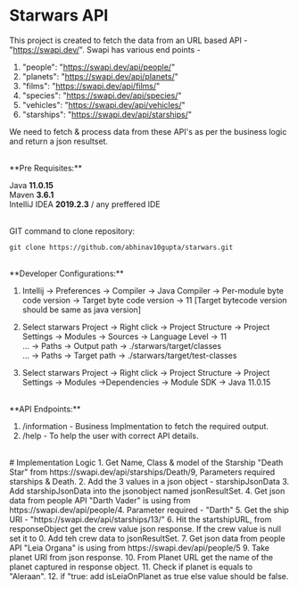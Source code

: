 # Starwars API

This project is created to fetch the data from an URL based API - "https://swapi.dev/". 
Swapi has various end points - 

  1.  "people":    "https://swapi.dev/api/people/" 
  2.  "planets":   "https://swapi.dev/api/planets/" 
  3.  "films":     "https://swapi.dev/api/films/" 
  4.  "species":   "https://swapi.dev/api/species/" 
  5.  "vehicles":  "https://swapi.dev/api/vehicles/" 
  6.  "starships": "https://swapi.dev/api/starships/"

We need to fetch & process data from these API's as per the business logic and return a json resultset. 

<br>
**Pre Requisites:** 

Java **11.0.15** <br>
Maven **3.6.1**  <br>
IntelliJ IDEA **2019.2.3** / any preffered  IDE  <br>
<br>

GIT command to clone repository:
```
git clone https://github.com/abhinav10gupta/starwars.git
```
<br>
**Developer Configurations:**

1. Intellij -> Preferences -> Compiler -> Java Compiler -> Per-module byte code version -> Target byte code version -> 11 [Target bytecode version should be same as java version]
2. Select starwars Project -> Right click -> Project Structure -> Project Settings -> Modules -> Sources -> Language Level -> 11<br>
                                                                                          ... -> Paths -> Output path -> ./starwars/target/classes<br>
                                                                                          ... -> Paths -> Target path -> ./starwars/target/test-classes<br>
                                                                              
3. Select starwars Project -> Right click -> Project Structure -> Project Settings -> Modules ->Dependencies -> Module SDK -> Java 11.0.15<br>



<br>
**API Endpoints:**

1. /information - Business Implmentation to fetch the required output. 
2. /help - To help the user with correct API details. 


<br>
# Implementation Logic 
  1. Get Name, Class & model of the Starship "Death Star" from https://swapi.dev/api/starships/Death/9, Parameters required starships & Death.
  2. Add the 3 values in a json object - starshipJsonData
  3. Add starshipJsonData into the jsonobject named jsonResultSet. 
  4. Get json data from people API "Darth Vader" is using from https://swapi.dev/api/people/4. Parameter required - "Darth" 
  5. Get the ship URI - "https://swapi.dev/api/starships/13/"
  6. Hit the startshipURL, from responseObject get the crew value json response. If the crew value is null set it to 0. Add teh crew data to jsonResultSet.
  7. Get json data from people API "Leia Organa" is using from https://swapi.dev/api/people/5
  9. Take planet URI from json response. 
  10. From Planet URL get the name of the planet captured in response object. 
  11. Check if planet is equals to "Aleraan". 
  12. if "true: add isLeiaOnPlanet as true else value should be false. 





